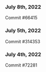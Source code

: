 ### July 8th, 2022

Commit #66415

### July 5th, 2022

Commit #314353


### July 4th, 2022

Commit #72281
